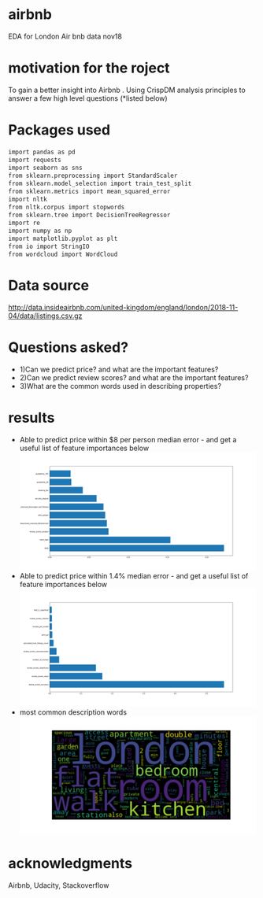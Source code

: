 # airbnb
EDA for London Air bnb data nov18

# motivation for the roject
To gain a better insight into Airbnb . Using CrispDM analysis principles to answer a few high level questions (*listed below)

# Packages used 

```###import all here 
import pandas as pd
import requests
import seaborn as sns
from sklearn.preprocessing import StandardScaler
from sklearn.model_selection import train_test_split
from sklearn.metrics import mean_squared_error
import nltk
from nltk.corpus import stopwords
from sklearn.tree import DecisionTreeRegressor
import re 
import numpy as np
import matplotlib.pyplot as plt
from io import StringIO
from wordcloud import WordCloud
```
# Data source
http://data.insideairbnb.com/united-kingdom/england/london/2018-11-04/data/listings.csv.gz

# Questions asked?
- 1)Can we predict price? and what are the important features?
- 2)Can we predict review scores? and what are the important features?
- 3)What are the common words used in describing properties?

# results
-  Able to predict price within $8 per person median error - and get a useful list of feature importances below 
![](feat_imp_price.png)
-   Able to predict price within 1.4%  median error - and get a useful list of feature importances below 
![](feat_imp_rev.png)
-  most common description words
![](wordcloud.png)


# acknowledgments
Airbnb, Udacity, Stackoverflow
